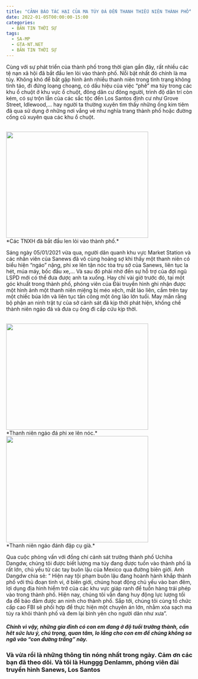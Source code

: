 ```yaml
---
title: "CẢNH BÁO TÁC HẠI CỦA MA TÚY ĐÁ ĐẾN THANH THIẾU NIÊN THÀNH PHỐ"
date: 2022-01-05T00:00:00-15:00
categories:
  - BẢN TIN THỜI SỰ
tags:
  - SA-MP
  - GTA-NT.NET
  - BẢN TIN THỜI SỰ
---
```

  Cùng với sự phát triển của thành phố trong thời gian gần đây, rất nhiều các tệ nạn xã hội đã bắt đầu len lỏi vào thành phố. Nổi bật nhất đó chính là ma túy. Không khó để bắt gặp hình ảnh nhiều thanh niên trong tình trạng không tỉnh táo, đi đứng loạng choạng, có dấu hiệu của việc “phê” ma túy trong các khu ổ chuột ở khu vực ổ chuột, đông dân cư đông người, trình độ dân trí còn kém, có sự trộn lẫn của các sắc tộc đến Los Santos định cư như Grove Street, Idlewood,... hay người ta thường xuyên tìm thấy những ống kim tiêm đã qua sử dụng ở những nơi vắng vẻ như nghĩa trang thành phố hoặc đường cống cũ xuyên qua các khu ổ chuột.

<br />
<img src="https://raw.githubusercontent.com/nguyendang-dat/sanews/master/assets/images/post/2022-01-05/k1.png" width="384" height="288">
<br />
*Các TNXH đã bắt đầu len lỏi vào thành phố.*
<br />

  Sáng ngày 05/01/2021 vừa qua, người dân quanh khu vực Market Station và các nhân viên của Sanews đã vô cùng hoảng sợ khi thấy một thanh niên có biểu hiện “ngáo” nặng, phi xe lên tận nóc tòa trụ sở của Sanews, liên tục la hét, múa máy, bốc đầu xe,... Và sau đó phải nhờ đến sự hỗ trợ của đợi ngũ LSPD mới có thể đưa được anh ta xuống. Hay chỉ vài giờ trước đó, tại một góc khuất trong thành phố, phóng viên của Đài truyền hình ghi nhận được một hình ảnh một thanh niên miệng bị méo xệch, mắt láo liên, cầm trên tay một chiếc búa lớn và liên tục tấn công một ông lão lớn tuổi. May mắn rằng bộ phận an ninh trật tự của sở cảnh sát đã kịp thời phát hiện, khống chế thành niên ngáo đá và đưa cụ ông đi cấp cứu kịp thời.

<br />
<img src="https://raw.githubusercontent.com/nguyendang-dat/sanews/master/assets/images/post/2022-01-05/k2-1.png" width="384" height="288">
<br />
*Thanh niên ngáo đá phi xe lên nóc.*
<br />

<img src="https://raw.githubusercontent.com/nguyendang-dat/sanews/master/assets/images/post/2022-01-05/k2-2.png" width="384" height="288">
<br />
*Thanh niên ngáo đánh đập cụ già.*
<br />

  Qua cuộc phỏng vấn với đồng chí cảnh sát trưởng thành phố Uchiha Dangdw, chúng tôi được biết lượng ma túy đang được tuồn vào thành phố là rất lớn, chủ yếu từ các tay buôn lậu của Mexico qua đường biên giới. Anh Dangdw chia sẻ: “ Hiện nay tội phạm buôn lậu đang hoành hành khắp thành phố với thủ đoạn tinh vi, ở biên giới, chúng hoạt động chủ yếu vào ban đêm, lợi dụng địa hình hiểm trở của các khu vực giáp ranh để tuồn hàng trái phép vào trong thành phố. Hiện nay, chúng tôi vẫn đang huy động lực lượng tối đa để bảo đảm được an ninh cho thành phố. Sắp tới, chúng tôi cùng tổ chức cấp cao FBI sẽ phối hợp để thực hiện một chuyên án lớn, nhằm xóa sạch ma túy ra khỏi thành phố và đem lại bình yên cho người dân như xưa”.
##### Chính vì vậy, những gia đình có con em đang ở độ tuổi trưởng thành, cần hêt sức lưu ý, chú trọng, quan tâm, lo lắng cho con em để chúng không sa ngã vào “con đường trắng” này.
### Và vừa rồi là những thông tin nóng nhất trong ngày. Cảm ơn các bạn đã theo dõi. Và tôi là Hunggg Denlamm, phóng viên đài truyền hình Sanews, Los Santos
